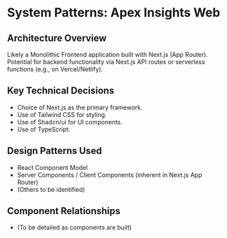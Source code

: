 # System Patterns: Apex Insights Web

## Architecture Overview

Likely a Monolithic Frontend application built with Next.js (App Router). Potential for backend functionality via Next.js API routes or serverless functions (e.g., on Vercel/Netlify).

## Key Technical Decisions

*   Choice of Next.js as the primary framework.
*   Use of Tailwind CSS for styling.
*   Use of Shadcn/ui for UI components.
*   Use of TypeScript.

## Design Patterns Used

*   React Component Model
*   Server Components / Client Components (inherent in Next.js App Router)
*   (Others to be identified)

## Component Relationships

*   (To be detailed as components are built) 
